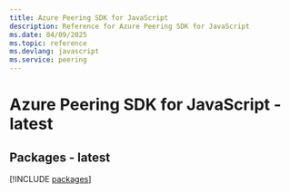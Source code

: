 ```yaml
---
title: Azure Peering SDK for JavaScript
description: Reference for Azure Peering SDK for JavaScript
ms.date: 04/09/2025
ms.topic: reference
ms.devlang: javascript
ms.service: peering
---
```

# Azure Peering SDK for JavaScript - latest
## Packages - latest
[!INCLUDE [packages](peering-index.md)]